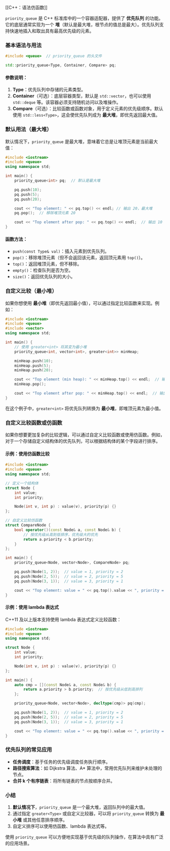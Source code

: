 
[[C++：语法仿函数]]

`priority_queue` 是 C++ 标准库中的一个容器适配器，提供了 **优先队列** 的功能。它的底层通常实现为一个 **堆**（默认是最大堆，根节点的值总是最大）。优先队列支持快速地插入和取出具有最高优先级的元素。
### 基本语法与用法

```cpp
#include <queue>  // priority_queue 的头文件

std::priority_queue<Type, Container, Compare> pq;
```

#### 参数说明：
1. **Type**：优先队列中存储的元素类型。
2. **Container**（可选）：底层容器类型，默认是 `std::vector`，也可以使用 `std::deque` 等。该容器必须支持随机访问以及堆操作。
3. **Compare**（可选）：比较函数或函数对象，用于定义元素的优先级顺序。默认使用 `std::less<Type>`，这会使优先队列成为 **最大堆**，即优先返回最大值。

### 默认用法（最大堆）

默认情况下，`priority_queue` 是最大堆，意味着它总是让堆顶元素是当前最大值：

```cpp
#include <iostream>
#include <queue>
using namespace std;

int main() {
    priority_queue<int> pq;  // 默认是最大堆

    pq.push(10);
    pq.push(5);
    pq.push(20);

    cout << "Top element: " << pq.top() << endl; // 输出 20，最大堆
    pq.pop();  // 移除堆顶元素 20

    cout << "Top element after pop: " << pq.top() << endl;  // 输出 10
}
```

#### 函数方法：
- `push(const Type& val)`：插入元素到优先队列。
- `pop()`：移除堆顶元素（但不会返回该元素，返回顶元素用 `top()`）。
- `top()`：返回堆顶元素，但不移除。
- `empty()`：检查队列是否为空。
- `size()`：返回优先队列的大小。

### 自定义比较（最小堆）

如果你想使用 **最小堆**（即优先返回最小值），可以通过指定比较函数来实现。例如：

```cpp
#include <iostream>
#include <queue>
#include <vector>
using namespace std;

int main() {
    // 使用 greater<int> 将其变为最小堆
    priority_queue<int, vector<int>, greater<int>> minHeap;

    minHeap.push(10);
    minHeap.push(5);
    minHeap.push(20);

    cout << "Top element (min heap): " << minHeap.top() << endl;  // 输出 5
    minHeap.pop();

    cout << "Top element after pop: " << minHeap.top() << endl;  // 输出 10
}
```

在这个例子中，`greater<int>` 将优先队列转换为 **最小堆**，即堆顶元素为最小值。

### 自定义比较函数或仿函数

如果你想要更加复杂的比较逻辑，可以通过自定义比较函数或使用仿函数。例如，对于一个存储自定义结构体的优先队列，可以根据结构体的某个字段进行排序。

#### 示例：使用仿函数比较

```cpp
#include <iostream>
#include <queue>
using namespace std;

// 定义一个结构体
struct Node {
    int value;
    int priority;

    Node(int v, int p) : value(v), priority(p) {}
};

// 自定义比较仿函数
struct CompareNode {
    bool operator()(const Node& a, const Node& b) {
        // 按优先级从高到低排序，优先级大的优先
        return a.priority < b.priority;
    }
};

int main() {
    priority_queue<Node, vector<Node>, CompareNode> pq;

    pq.push(Node(1, 2));  // value = 1, priority = 2
    pq.push(Node(2, 5));  // value = 2, priority = 5
    pq.push(Node(3, 1));  // value = 3, priority = 1

    cout << "Top element: value = " << pq.top().value << ", priority = " << pq.top().priority << endl;  // 输出 value = 2, priority = 5
}
```

#### 示例：使用 lambda 表达式

C++11 及以上版本支持使用 lambda 表达式定义比较函数：

```cpp
#include <iostream>
#include <queue>
using namespace std;

struct Node {
    int value;
    int priority;

    Node(int v, int p) : value(v), priority(p) {}
};

int main() {
    auto cmp = [](const Node& a, const Node& b) {
        return a.priority > b.priority;  // 按优先级从低到高排列
    };

    priority_queue<Node, vector<Node>, decltype(cmp)> pq(cmp);

    pq.push(Node(1, 2));  // value = 1, priority = 2
    pq.push(Node(2, 5));  // value = 2, priority = 5
    pq.push(Node(3, 1));  // value = 3, priority = 1

    cout << "Top element: value = " << pq.top().value << ", priority = " << pq.top().priority << endl;  // 输出 value = 3, priority = 1
}
```

### 优先队列的常见应用
- **任务调度**：基于任务的优先级调度任务执行顺序。
- **路径搜索算法**：如 Dijkstra 算法、A* 算法中，常用优先队列来维护未处理的节点。
- **合并 k 个有序链表**：将所有链表的节点按顺序合并。

### 小结

1. **默认情况下**，`priority_queue` 是一个最大堆，返回队列中的最大值。
2. 通过指定 `greater<Type>` 或自定义比较器，可以将 `priority_queue` 转换为 **最小堆** 或其他任意排序顺序。
3. 自定义排序可以使用仿函数、lambda 表达式等。

使用 `priority_queue` 可以方便地实现基于优先级的队列操作，在算法中具有广泛的应用场景。
